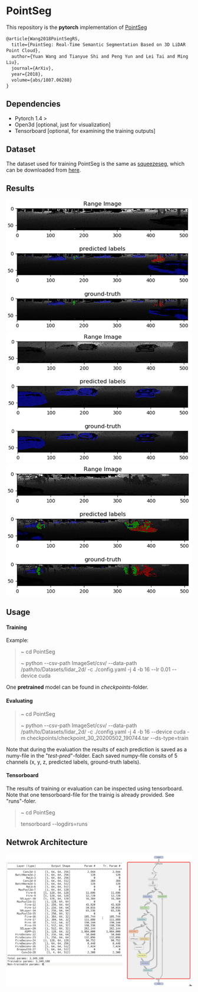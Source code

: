 # PointSeg
This repository is the __pytorch__ implementation of [PointSeg](https://arxiv.org/abs/1807.06288)

```
@article{Wang2018PointSegRS,
  title={PointSeg: Real-Time Semantic Segmentation Based on 3D LiDAR Point Cloud},
  author={Yuan Wang and Tianyue Shi and Peng Yun and Lei Tai and Ming Liu},
  journal={ArXiv},
  year={2018},
  volume={abs/1807.06288}
}
```

## Dependencies
- Pytorch 1.4 >
- Open3d [optional, just for visualization]
- Tensorboard [optional, for examining the training outputs]

## Dataset
The dataset used for training PointSeg is the same as [squeezeseg](https://github.com/xuanyuzhou98/SqueezeSegV2), which can be downloaded from 
[here](https://www.dropbox.com/s/pnzgcitvppmwfuf/lidar_2d.tgz?dl=0).

## Results
![pointseg](resources/20_1.png)
![pointseg](resources/38_1.png)
![pointseg](resources/39_1.png)

## Usage 

#### Training

Example:

> ~ cd PointSeg
>
> ~ python --csv-path ImageSet/csv/ --data-path /path/to/Datasets/lidar_2d/ -c ./config.yaml -j 4 -b 16 --lr 0.01 --device cuda

One __pretrained__ model can be found in _checkpoints_-folder. 

#### Evaluating

> ~ cd PointSeg
>
> ~ python --csv-path ImageSet/csv/ --data-path /path/to/Datasets/lidar_2d/  -c ./config.yaml -j 4 -b 16 --device cuda -m checkpoints/checkpoint_30_20200502_190744.tar --ds-type=train

Note that during the evaluation the results of each prediction is saved as a numy-file in the "_test-pred_"-folder.
Each saved numpy-file consits of 5 channels (x, y, z, predicted labels, ground-truth labels).

#### Tensorboard
The results of training or evaluation can be inspected using tensorboard. Note that one tensorboard-file for the trainig is already provided.
See "runs"-foler.

> ~ cd PointSeg
>
> tensorboard --logdirs=runs

## Netwrok Architecture

![pointseg](resources/arch.png "PointSeg Netwrok Architecture")

##